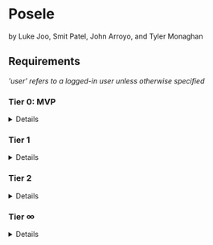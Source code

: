 # Posele

by Luke Joo, Smit Patel, John Arroyo, and Tyler Monaghan

## Requirements

_'user' refers to a logged-in user unless otherwise specified_

### **Tier 0: MVP**

  <details>

**user experience**

- [ ] Users can open our app on up-to-date iPhone or Android device
- [ ] Users can Sign Up for an account by providing an email address and password
- [ ] Users can Log In to the app by providing their email address and/or username and password
- [ ] Users can select a PLAY button to play a randomly selected posele
- [ ] A **guest** can play a trial with a single posele
- [ ] Users can see their "score"
  - [ ] how many posele's they have successfully matched out of 5
  - [ ] users score persists and will display on log-in even if they leave or logout of the app

**enginering requirements**

- [ ] Five 'poseles' hosted through Firebase. Each posele consists of an image and a ML model that
      is trained to recognize the posture/pose of the image subject.
- [ ] Create a machine learning model for each posele
- [ ] Train the model with our own poses.
- [ ] Users authenticate via Firebase
- [ ] User database model is established in Firebase

**gameplay**

_When a user presses play to begin a posele:_

- [ ] User is provided instructions and prompted to be sure they are in a space where they can move
      and take photographs safely
- [ ] User is presented with an image
- [ ] User presses READY button
- [ ] User device camera opens; photograph is captured after 5 second countdown
- [ ] User is taken to a screen telling them whether they matched the posele (pass/fail)

  </details>

### **Tier 1**

<details>

**user experience**

- [ ] As a user,
- [ ] A guest:
- [ ] Can’t view global leader board, or anonymized
- [ ] Global leader board: can view your score and others’ scores
- [ ] Screenshot/share your score
- [ ] User can select new gameplay option: multi-user party mode (local)

**enginering requirements**

**gameplay**

_Users can now select a new game mode: local hot-phone multiplayer ("party mode")_

- [ ] User will be prompted to select a number of players
- [ ] Instructions will appear on screen (players should complete one posele then pass the phone)
- [ ] The game will rapidly display a posele for each player with a short delay and message to PASS
      the device between each
- [ ] After all poseles are complete, show a scoreboard showing the results for each player

  </details>

### **Tier 2**

<details>

**user experience**

- [ ] Daily limit - can only attempt one posele per day
  - [ ] accounts marked as admin can ignore this limit and play over and over
- [ ] Users can share link to specific pose/share their results after completing a posele
- [ ] Friends: Users can mark other players on the leaderboard as "Friends"
- [ ] Users can filter leaderboard to show only friends
- [ ] Share username
- [ ] Add/remove friends by username
- [ ] Each user friends list
- [ ] Friends private leader board

**enginering requirements**

- [ ] database model must have a way of indicating whether an account has admin permissions
- [ ] players who are not admin can't access poseles other than the current daily posele

</details>

### **Tier ∞**

<details>

**user experience**

- [ ] Additional user stats and metrics available, e.g:
  - [ ] displaying stats immediately after a posele, such as % of users who successfully completed
        this posele
- [ ] Display POSEle rank
- [ ] Subscription to allow users to send us money
- [ ] User can select to receive daily push notification reminders of daily posele at select time
- [ ] User can receive push notifications alerting them that a friend has shared or completed a
      posele
- [ ] New gameplay mode: Synchronous game experience
- [ ] Share pose improvements:
  - [ ] Share button redirects to social networking site with pre-formed post including screenshot
        and link
- [ ] Link to the same pose the user attempted (from outside of app)
- [ ] Practice mode: play without a timer to understand the game mechanics without time pressure
- [ ] Camera overlay: the partially-transparent image source is overlaid over the camera preview
      when counting down to take posele photo
- [ ] Choose difficulty (easy vs hard)
- [ ] Post to Instagram/Twitter

**gameplay**

- [ ] new gameplay mode: remote synchronous multiplayer ("BYOD" party mode)

  - [ ] one user starts the app and selects this option, then "host"
  - [ ] user is provided with a short code to share with friends
  - [ ] friends start the app and select this option, then "join"
  - [ ] friends each enter the key and are joined to the host lobby
  - [ ] once all players have joined, host can press Play
  - [ ] all players play the same single posele simultaneously. Hijinks ensue

- [ ] altering difficulty changes the selection of poseles available and time limit

**enginering requirements**

- [ ] Admin panel - admin users can access backend and add/edit/delete users, poseles, and
      leaderboards via the app or a web portal
- [ ] Add license

  </details>
